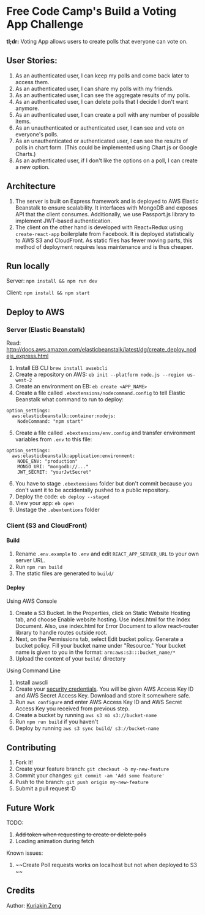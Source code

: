# Free Code Camp's Build a Voting App Challenge

**tl;dr:** Voting App allows users to create polls that everyone can vote on. 

## User Stories:
1. As an authenticated user, I can keep my polls and come back later to access them.
2. As an authenticated user, I can share my polls with my friends.
3. As an authenticated user, I can see the aggregate results of my polls.
4. As an authenticated user, I can delete polls that I decide I don't want anymore.
5. As an authenticated user, I can create a poll with any number of possible items.
6. As an unauthenticated or authenticated user, I can see and vote on everyone's polls.
7. As an unauthenticated or authenticated user, I can see the results of polls in chart form. (This could be implemented using Chart.js or Google Charts.)
8. As an authenticated user, if I don't like the options on a poll, I can create a new option.

## Architecture
1. The server is built on Express framework and is deployed to AWS Elastic Beanstalk to ensure scalability. It interfaces with MongoDB and exposes API that the client consumes. Additionally, we use Passport.js library to implement JWT-based authentication. 
2. The client on the other hand is developed with React+Redux using ```create-react-app``` boilerplate from Facebook. It is deployed statistically to AWS S3 and CloudFront. As static files has fewer moving parts, this method of deployment requires less maintenance and is thus cheaper.

## Run locally
Server: ```npm install && npm run dev```

Client: ```npm install && npm start```

## Deploy to AWS
### Server (Elastic Beanstalk)
Read: http://docs.aws.amazon.com/elasticbeanstalk/latest/dg/create_deploy_nodejs_express.html
1. Install EB CLI ```brew install awsebcli```
2. Create a repository on AWS: ```eb init --platform node.js --region us-west-2```
3. Create an environment on EB: ```eb create <APP_NAME>```
4. Create a file called ```.ebextensions/nodecommand.config``` to tell Elastic Beanstalk what command to run to deploy:
```
option_settings:
  aws:elasticbeanstalk:container:nodejs:
    NodeCommand: "npm start"
```
5. Create a file called ```.ebextensions/env.config``` and transfer environment variables from ```.env``` to this file:
```
option_settings:
  aws:elasticbeanstalk:application:environment:
    NODE_ENV: "production"
    MONGO_URI: "mongodb://..."
    JWT_SECRET: "yourJwtSecret"
```
6. You have to stage ```.ebextensions``` folder but don't commit because you don't want it to be accidentally pushed to a public repository.
7. Deploy the code: ```eb deploy --staged```
8. View your app: ```eb open```
9. Unstage the ```.ebextentions``` folder

### Client (S3 and CloudFront)
#### Build
1. Rename ```.env.example``` to ```.env``` and edit ```REACT_APP_SERVER_URL``` to your own server URL.
2. Run ```npm run build```
3. The static files are generated to ```build/``` 

#### Deploy
Using AWS Console
1. Create a S3 Bucket. In the Properties, click on Static Website Hosting tab, and choose Enable website hosting. Use index.html for the Index Document. Also, use index.html for Error Document to allow react-router library to handle routes outside root.
2. Next, on the Permissions tab, select Edit bucket policy. Generate a bucket policy. Fill your bucket name under "Resource." Your bucket name is given to you in the format: ```arn:aws:s3:::bucket_name/*```
3. Upload the content of your ```build/``` directory

Using Command Line
1. Install awscli 
2. Create your [security credentials](http://docs.aws.amazon.com/cli/latest/userguide/cli-chap-getting-set-up.html). You will be given AWS Access Key ID and AWS Secret Access Key. Download and store it somewhere safe.
3. Run ```aws configure``` and enter AWS Access Key ID and AWS Secret Access Key you received from previous step.
4. Create a bucket by running ```aws s3 mb s3://bucket-name```
5. Run ```npm run build``` if you haven't
6. Deploy by running ```aws s3 sync build/ s3://bucket-name``` 

## Contributing

1. Fork it!
2. Create your feature branch: `git checkout -b my-new-feature`
3. Commit your changes: `git commit -am 'Add some feature'`
4. Push to the branch: `git push origin my-new-feature`
5. Submit a pull request :D

## Future Work

TODO:
1. ~~Add token when requesting to create or delete polls~~
2. Loading animation during fetch

Known issues:
1. ~~Create Poll requests works on localhost but not when deployed to S3 ~~

## Credits

Author: [Kuriakin Zeng](http://kuriakinzeng.com)
